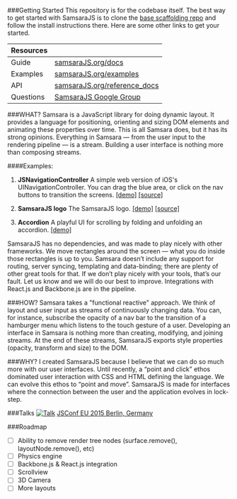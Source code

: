 ###Getting Started
This repository is for the codebase itself. The best way to get started with SamsaraJS is to
clone the [base scaffolding repo](https://github.com/dmvaldman/samsara-base) and follow the
install instructions there. Here are some other links to get your started.

| Resources      ||
| -------------- | ------------- |
| Guide          | [samsaraJS.org/docs](http://www.samsaraJS.org/docs)  |
| Examples       | [samsaraJS.org/examples](http://www.samsaraJS.org/examples)  |
| API            | [samsaraJS.org/reference_docs](http://www.samsaraJS.org/reference_docs)  |
| Questions      | [SamsaraJS Google Group](https://groups.google.com/forum/#!forum/samsarajs) |

###WHAT?
Samsara is a JavaScript library for doing dynamic layout. It provides a language for positioning, orienting and sizing DOM elements and animating these properties over time. This is all Samsara does, but it has its strong opinions. Everything in Samsara — from the user input to the rendering pipeline — is a stream. Building a user interface is nothing more than composing streams.

####Examples:

1. **JSNavigationController**
A simple web version of iOS's UINavigationController. You can drag the blue area, or click on the
nav buttons to transition the screens.
[[demo]](http://samsara-navigation-controller.s3-website-us-west-2.amazonaws.com)
[[source]](https://github.com/dmvaldman/JSNavigationController)

2. **SamsaraJS logo**
The SamsaraJS logo.
[[demo]](http://samsara-logo.s3-website.eu-central-1.amazonaws.com)
[[source]](https://github.com/dmvaldman/samsara-base)

3. **Accordion**
A playful UI for scrolling by folding and unfolding an accordion.
[[demo]](http://samsara-accordion.s3-website.eu-central-1.amazonaws.com)
 
SamsaraJS has no dependencies, and was made to play nicely with other frameworks. We move rectangles 
around the screen — what you do inside those rectangles is up to you. Samsara doesn’t include any 
support for routing, server syncing, templating and data-binding; there are plenty of other great tools 
for that. If we don’t play nicely with your tools, that’s our fault. Let us know and we will do our 
best to improve. Integrations with React.js and Backbone.js are in the pipeline.
 
###HOW?
Samsara takes a "functional reactive" approach. We think of layout and user input as streams of continuously changing data. You can, for instance, subscribe the opacity of a nav bar to the transition of a hamburger menu which listens to the touch gesture of a user. Developing an interface in Samsara is nothing more than creating, modifying, and joining streams. At the end of these streams, SamsaraJS exports style properties (opacity, transform and size) to the DOM.
 
###WHY?
I created SamsaraJS because I believe that we can do so much more with our user interfaces. Until recently, a “point and click” ethos dominated user interaction with CSS and HTML defining the language. We can evolve this ethos to “point and move”. SamsaraJS is made for interfaces where the connection between the user and the application evolves in lock-step.

###Talks
[![Talk](http://i.imgur.com/tGbmVk4.png)](https://www.youtube.com/watch?v=biJXpv-6XVY)
[JSConf EU 2015 Berlin, Germany](https://www.youtube.com/watch?v=biJXpv-6XVY)

###Roadmap
- [ ] Ability to remove render tree nodes (surface.remove(), layoutNode.remove(), etc)
- [ ] Physics engine
- [ ] Backbone.js & React.js integration
- [ ] Scrollview
- [ ] 3D Camera
- [ ] More layouts
